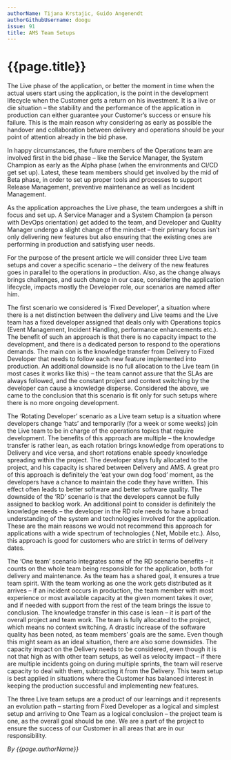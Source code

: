 ```yaml
---
authorName: Tijana Krstajic, Guido Angenendt
authorGithubUsername: doogu
issue: 91
title: AMS Team Setups
---
```

# {{page.title}}

The Live phase of the application, or better the moment in time when the actual users start using the application, is the point in the development lifecycle when the Customer gets a return on his investment. It is a live or die situation – the stability and the performance of the application in production can either guarantee your Customer’s success or ensure his failure. This is the main reason why considering as early as possible the handover and collaboration between delivery and operations should be your point of attention already in the bid phase.

In happy circumstances, the future members of the Operations team are involved first in the bid phase – like the Service Manager, the System Champion as early as the Alpha phase (when the environments and CI/CD get set up). Latest, these team members should get involved by the mid of Beta phase, in order to set up proper tools and processes to support Release Management, preventive maintenance as well as Incident Management.

As the application approaches the Live phase, the team undergoes a shift in focus and set up. A Service Manager and a System Champion (a person with DevOps orientation) get added to the team, and Developer and Quality Manager undergo a slight change of the mindset – their primary focus isn’t only delivering new features but also ensuring that the existing ones are performing in production and satisfying user needs.

For the purpose of the present article we will consider three Live team setups and cover a specific scenario – the delivery of the new features goes in parallel to the operations in production. Also, as the change always brings challenges, and such change in our case, considering the application lifecycle, impacts mostly the Developer role, our scenarios are named after him. 

The first scenario we considered is ‘Fixed Developer’, a situation where there is a net distinction between the delivery and Live teams and the Live team has a fixed developer assigned that deals only with Operations topics (Event Management, Incident Handling, performance enhancements etc.). The benefit of such an approach is that there is no capacity impact to the development, and there is a dedicated person to respond to the operations demands. The main con is the knowledge transfer from Delivery to Fixed Developer that needs to follow each new feature implemented into production. An additional downside is no full allocation to the Live team (in most cases it works like this) – the team cannot assure that the SLAs are always followed, and the constant project and context switching by the developer can cause a knowledge disperse. Considered the above, we came to the conclusion that this scenario is fit only for such setups where there is no more ongoing development.

The ‘Rotating Developer’ scenario as a Live team setup is a situation where developers change ‘hats’ and temporarily (for a week or some weeks) join the Live team to be in charge of the operations topics that require development. The benefits of this approach are multiple – the knowledge transfer is rather lean, as each rotation brings knowledge from operations to Delivery and vice versa, and short rotations enable speedy knowledge spreading within the project. The developer stays fully allocated to the project, and his capacity is shared between Delivery and AMS. A great pro of this approach is definitely the ‘eat your own dog food’ moment, as the developers have a chance to maintain the code they have written. This effect often leads to better software and better software quality. The downside of the ‘RD’ scenario is that the developers cannot be fully assigned to backlog work. An additional point to consider is definitely the knowledge needs – the developer in the RD role needs to have a broad understanding of the system and technologies involved for the application. These are the main reasons we would not recommend this approach for applications with a wide spectrum of technologies (.Net, Mobile etc.). Also, this approach is good for customers who are strict in terms of delivery dates.

The ‘One team’ scenario integrates some of the RD scenario benefits – it counts on the whole team being responsible for the application, both for delivery and maintenance. As the team has a shared goal, it ensures a true team spirit. With the team working as one the work gets distributed as it arrives – if an incident occurs in production, the team member with most experience or most available capacity at the given moment takes it over, and if needed with support from the rest of the team brings the issue to conclusion. The knowledge transfer in this case is lean – it is part of the overall project and team work. The team is fully allocated to the project, which means no context switching. A drastic increase of the software quality has been noted, as team members’ goals are the same. Even though this might seam as an ideal situation, there are also some downsides. The capacity impact on the Delivery needs to be considered, even though it is not that high as with other team setups, as well as velocity impact – if there are multiple incidents going on during multiple sprints, the team will reserve capacity to deal with them, subtracting it from the Delivery. This team setup is best applied in situations where the Customer has balanced interest in keeping the production successful and implementing new features.

The three Live team setups are a product of our learnings and it represents an evolution path – starting from Fixed Developer as a logical and simplest setup and arriving to One Team as a logical conclusion – the project team is one, as the overall goal should be one. We are a part of the project to ensure the success of our Customer in all areas that are in our responsibility.

*By {{page.authorName}}*
